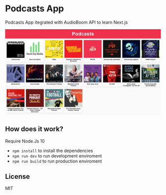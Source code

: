 # Podcasts App

Podcasts App itegrated with AudioBoom API to learn Next.js

![App Screenshot](./.readme-static/screenshot.png)

## How does it work?

Require Node.Js 10

* `npm install` to install the dependencies
* `npm run dev` to run development enviroment
* `npm run build` to run production enviroment

## License

MIT